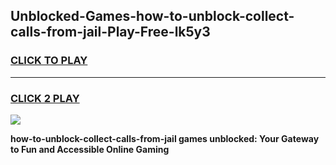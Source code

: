 
## Unblocked-Games-how-to-unblock-collect-calls-from-jail-Play-Free-lk5y3
<h3>
<a href="https://premium76.site?title=how-to-unblock-collect-calls-from-jail&ref=23A">CLICK TO PLAY</a></h3>
<hr>

<h3>
<a href="https://premium76.site?title=how-to-unblock-collect-calls-from-jail&ref=23A">CLICK 2 PLAY</a>
  
</h3>

<a href="https://premium76.site?title=how-to-unblock-collect-calls-from-jail&ref=23A"><img src="https://clearcache.store/games.png"></a>


**how-to-unblock-collect-calls-from-jail games unblocked: Your Gateway to Fun and Accessible Online Gaming**
